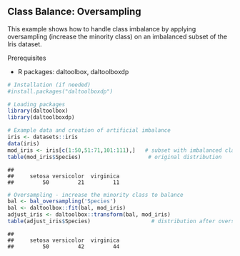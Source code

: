 ## Class Balance: Oversampling

This example shows how to handle class imbalance by applying oversampling (increase the minority class) on an imbalanced subset of the Iris dataset.

Prerequisites
- R packages: daltoolbox, daltoolboxdp


``` r
# Installation (if needed)
#install.packages("daltoolboxdp")
```


``` r
# Loading packages
library(daltoolbox)
library(daltoolboxdp)
```



``` r
# Example data and creation of artificial imbalance
iris <- datasets::iris
data(iris)
mod_iris <- iris[c(1:50,51:71,101:111),]   # subset with imbalanced classes
table(mod_iris$Species)                     # original distribution
```

```
## 
##     setosa versicolor  virginica 
##         50         21         11
```


``` r
# Oversampling - increase the minority class to balance
bal <- bal_oversampling('Species')
bal <- daltoolbox::fit(bal, mod_iris)
adjust_iris <- daltoolbox::transform(bal, mod_iris)
table(adjust_iris$Species)                   # distribution after oversampling
```

```
## 
##     setosa versicolor  virginica 
##         50         42         44
```

